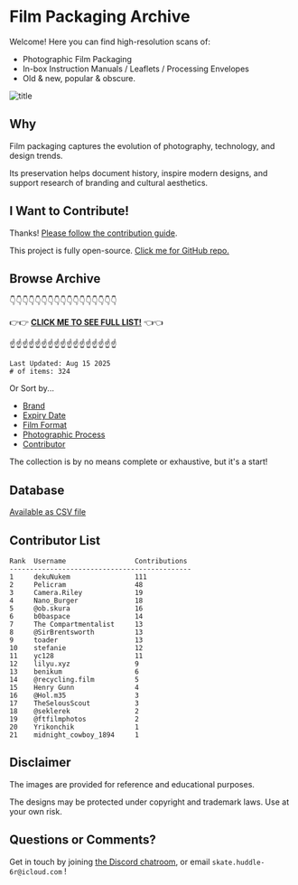 # Film Packaging Archive

Welcome! Here you can find high-resolution scans of:

* Photographic Film Packaging
* In-box Instruction Manuals / Leaflets / Processing Envelopes
* Old & new, popular & obscure.

![title](resources/title.jpg)

## Why

Film packaging captures the evolution of photography, technology, and design trends.

Its preservation helps document history, inspire modern designs, and support research of branding and cultural aesthetics.

## I Want to Contribute!

Thanks! [Please follow the contribution guide](contribution_guide.md).

This project is fully open-source. [Click me for GitHub repo.](https://github.com/dekuNukem/Film-Packaging)

## Browse Archive

👇👇👇👇👇👇👇👇👇👇👇👇👇👇👇👇👇

👉👉 [**CLICK ME TO SEE FULL LIST!**](./film_packaging/by_brand.md) 👈👈

☝️☝️☝️☝️☝️☝️☝️☝️☝️☝️☝️☝️☝️☝️☝️☝️☝️

```
Last Updated: Aug 15 2025
# of items: 324
```

Or Sort by...

* [Brand](./film_packaging/by_brand.md)
* [Expiry Date](./film_packaging/by_expiry.md)
* [Film Format](./film_packaging/by_format.md)
* [Photographic Process](./film_packaging/by_process.md)
* [Contributor](./film_packaging/by_user.md)

The collection is by no means complete or exhaustive, but it's a start!

## Database

[Available as CSV file](./film_packaging/database.csv)

## Contributor List

```
Rank  Username                 Contributions
---------------------------------------------
1     dekuNukem                111   
2     Pelicram                 48    
3     Camera.Riley             19    
4     Nano_Burger              18    
5     @ob.skura                16    
6     b0baspace                14    
7     The Compartmentalist     13    
8     @SirBrentsworth          13    
9     toader                   13    
10    stefanie                 12    
11    yc128                    11    
12    lilyu.xyz                9     
13    benikum                  6     
14    @recycling.film          5     
15    Henry Gunn               4     
16    @Hol.m35                 3     
17    TheSelousScout           3     
18    @seklerek                2     
19    @ftfilmphotos            2     
20    Yrikonchik               1     
21    midnight_cowboy_1894     1     
```

## Disclaimer

The images are provided for reference and educational purposes.

The designs may be protected under copyright and trademark laws. Use at your own risk.

## Questions or Comments?

Get in touch by joining [the Discord chatroom](https://discord.gg/yvBx7dVG4B), or email `skate.huddle-6r@icloud.com` !
